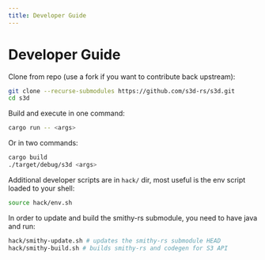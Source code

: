 ```yaml
---
title: Developer Guide
---
```


# Developer Guide

Clone from repo (use a fork if you want to contribute back upstream):

```bash
git clone --recurse-submodules https://github.com/s3d-rs/s3d.git
cd s3d
```

Build and execute in one command:

```bash
cargo run -- <args>
```

Or in two commands:

```bash
cargo build
./target/debug/s3d <args>
```

Additional developer scripts are in `hack/` dir, most useful is the env script loaded to your shell:

```bash
source hack/env.sh
```

In order to update and build the smithy-rs submodule, you need to have java and run:

```bash
hack/smithy-update.sh # updates the smithy-rs submodule HEAD
hack/smithy-build.sh # builds smithy-rs and codegen for S3 API
```
